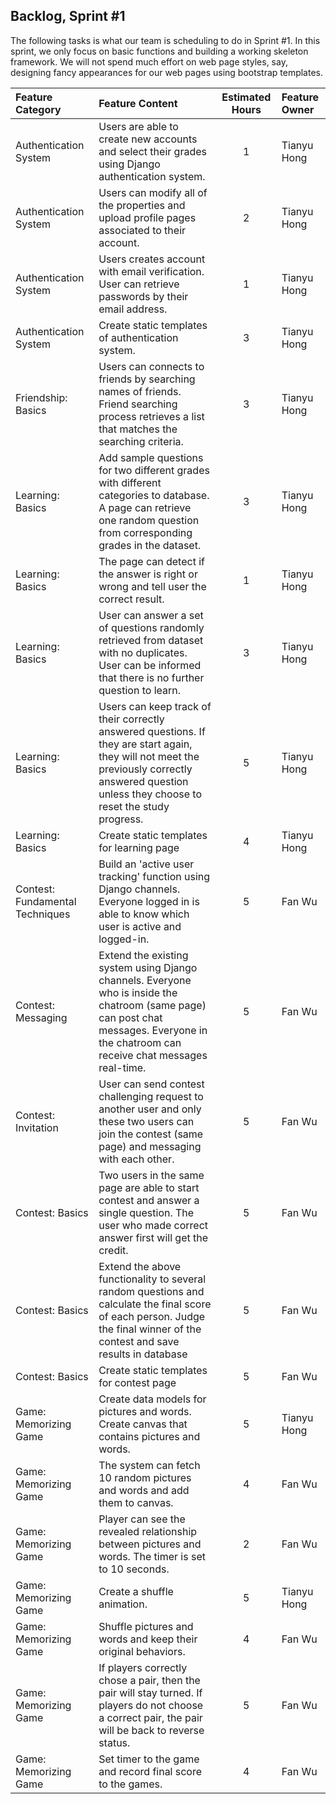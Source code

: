 ## Backlog, Sprint #1

The following tasks is what our team is scheduling to do in Sprint #1. In this sprint, we only focus on basic functions and building a working skeleton framework. We will not spend much effort on web page styles, say, designing fancy appearances for our web pages using bootstrap templates.

| Feature Category                | Feature Content                          | Estimated Hours | Feature Owner |
| :------------------------------ | :--------------------------------------- | :-------------: | :------------ |
| Authentication System           | Users are able to create new accounts and select their grades using  Django authentication system. |        1        | Tianyu Hong   |
| Authentication System           | Users can modify all of the properties and upload profile pages  associated to their account. |        2        | Tianyu Hong   |
| Authentication System           | Users creates account with email verification. User can retrieve  passwords by their email address. |        1        | Tianyu Hong   |
| Authentication System           | Create static templates of authentication system. |        3        | Tianyu Hong   |
| Friendship: Basics              | Users can connects to friends by searching names of friends. Friend searching process retrieves a list that matches the searching criteria. |        3        | Tianyu Hong   |
| Learning: Basics                | Add sample questions for two different grades with different categories  to database. A page can retrieve one random question from corresponding  grades in the dataset. |        3        | Tianyu Hong   |
| Learning: Basics                | The page can detect if the answer is right or wrong and tell user the  correct result. |        1        | Tianyu Hong   |
| Learning: Basics                | User can answer a set of questions randomly retrieved from dataset with  no duplicates. User can be informed that there is no further question to  learn. |        3        | Tianyu Hong   |
| Learning: Basics                | Users can keep track of their correctly answered questions. If they are  start again, they will not meet the previously correctly answered question  unless they choose to reset the study progress. |        5        | Tianyu Hong   |
| Learning: Basics                | Create static templates for learning page |        4        | Tianyu Hong   |
| Contest: Fundamental Techniques | Build an 'active user tracking' function using Django channels. Everyone  logged in is able to know which user is active and logged-in. |        5        | Fan Wu        |
| Contest: Messaging              | Extend the existing system using Django channels. Everyone who is inside the chatroom (same page) can post chat messages. Everyone in the chatroom can  receive chat messages real-time. |        5        | Fan Wu        |
| Contest: Invitation             | User can send contest challenging request to another user and only these two users can join the contest (same page) and messaging with each other. |        5        | Fan Wu        |
| Contest: Basics                 | Two users in the same page are able to start contest and answer a single question. The user who made correct answer first will get the credit. |        5        | Fan Wu        |
| Contest: Basics                 | Extend the above functionality to several random questions and calculate the final score of each person. Judge the final winner of the contest and save results in database |        5        | Fan Wu        |
| Contest: Basics                 | Create static templates for contest page |        5        | Fan Wu        |
| Game: Memorizing Game           | Create data models for pictures and words. Create canvas that contains pictures and words. |        5        | Tianyu Hong   |
| Game: Memorizing Game           | The system can fetch 10 random pictures and words and add them to canvas. |        4        | Fan Wu        |
| Game: Memorizing Game           | Player can see the revealed relationship between pictures and words. The  timer is set to 10 seconds. |        2        | Fan Wu        |
| Game: Memorizing Game           | Create a shuffle animation.              |        5        | Tianyu Hong   |
| Game: Memorizing Game           | Shuffle pictures and words and keep their original behaviors. |        4        | Fan Wu        |
| Game: Memorizing Game           | If players  correctly chose a pair, then the pair will stay turned. If players do not  choose a correct pair, the pair will be back to reverse status. |        5        | Fan Wu        |
| Game: Memorizing Game           | Set timer to the game and record final score to the games. |        4        | Fan Wu        |